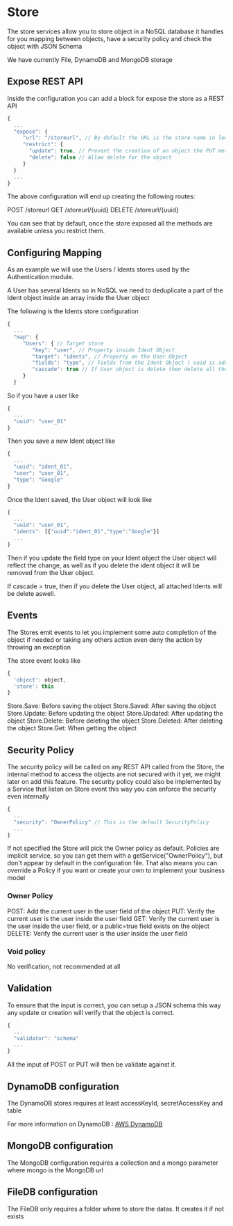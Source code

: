 # Store

The store services allow you to store object in a NoSQL database it handles for you mapping between objects, have a security policy and check the object with JSON Schema

We have currently File, DynamoDB and MongoDB storage

## Expose REST API

Inside the configuration you can add a block for expose the store as a REST API

```javascript
{
  ...
  "expose": {
     "url": "/storeurl", // By default the URL is the store name in lower case
     "restrict": {
       "update": true, // Prevent the creation of an object the PUT method wont be exposed
       "delete": false // Allow delete for the object
     }
  }
  ...
}
```

The above configuration will end up creating the following routes:

POST /storeurl
GET /storeurl/{uuid}
DELETE /storeurl/{uuid}

You can see that by default, once the store exposed all the methods are available unless you restrict them.

## Configuring Mapping

As an example we will use the Users / Idents stores used by the Authentication module.

A User has several Idents so in NoSQL we need to deduplicate a part of the Ident object inside an array inside the User object

The following is the Idents store configuration
```javascript
{
  ...
  "map": {
     "Users": { // Target store
        "key": "user", // Property inside Ident Object
        "target": "idents", // Property on the User Object
        "fields": "type", // Fields from the Ident Object ( uuid is added by default )
        "cascade": true // If User object is delete then delete all the linked Idents
     }
  }
```

So if you have a user like 

```javascript
{
  ...
  "uuid": "user_01"
}
```

Then you save a new Ident object like

```javascript
{
  ...
  "uuid": "ident_01",
  "user": "user_01",
  "type": "Google"
}
```

Once the Ident saved, the User object will look like

```javascript
{
  ...
  "uuid": "user_01",
  "idents": [{"uuid":"ident_01","type":"Google"}]
  ...
}
```

Then if you update the field type on your Ident object the User object will reflect the change, as well as if you delete the ident object it will be removed from the User object.

If cascade = true, then if you delete the User object, all attached Idents will be delete aswell.

## Events

The Stores emit events to let you implement some auto completion of the object if needed or taking any others action even deny the action by throwing an exception

The store event looks like 

```javascript
{
  'object': object,
  'store': this
}
```

Store.Save: Before saving the object
Store.Saved: After saving the object
Store.Update: Before updating the object
Store.Updated: After updating the object
Store.Delete: Before deleting the object
Store.Deleted: After deleting the object
Store.Get: When getting the object

## Security Policy

The security policy will be called on any REST API called from the Store, the internal method to access the objects are not secured with it yet, we might later on add this feature.
The security policy could also be implemented by a Service that listen on Store event this way you can enforce the security even internally

```javascript
{
  ...
  "security": "OwnerPolicy" // This is the default SecurityPolicy
  ...
}
```

If not specified the Store will pick the Owner policy as default.
Policies are implicit service, so you can get them with a getService("OwnerPolicy"), but don't appear by default in the configuration file. That also means you can override a Policy if you want or create your own to implement your business model

### Owner Policy

POST: Add the current user in the user field of the object
PUT: Verify the current user is the user inside the user field
GET: Verify the current user is the user inside the user field, or a public=true field exists on the object
DELETE: Verify the current user is the user inside the user field

### Void policy

No verification, not recommended at all

## Validation

To ensure that the input is correct, you can setup a JSON schema this way any update or creation will verify that the object is correct.

```javascript
{
  ...
  "validator": "schema"
  ...
}
```

All the input of POST or PUT will then be validate against it.

## DynamoDB configuration

The DynamoDB stores requires at least accessKeyId, secretAccessKey and table

For more information on DynamoDB : [AWS DynamoDB](https://aws.amazon.com/dynamodb/)

## MongoDB configuration

The MongoDB configuration requires a collection and a mongo parameter where mongo is the MongoDB url

## FileDB configuration

The FileDB only requires a folder where to store the datas. It creates it if not exists

